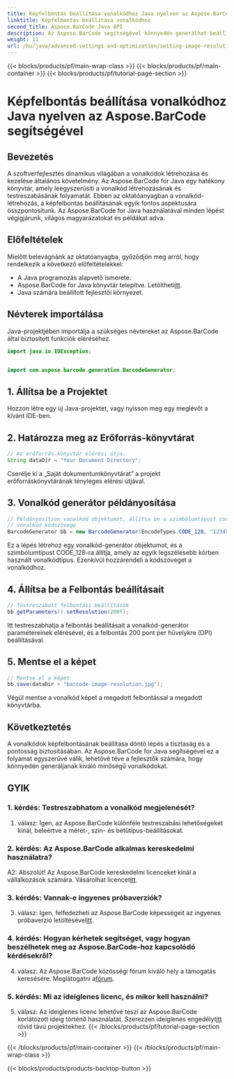 ```yaml
---
title: Képfelbontás beállítása vonalkódhoz Java nyelven az Aspose.BarCode segítségével
linktitle: Képfelbontás beállítása vonalkódhoz
second_title: Aspose.BarCode Java API
description: Az Aspose.BarCode segítségével könnyedén generálhat beállítási képfelbontás vonalkódokat Java nyelven. Testreszabhatja a beállításokat a tisztaság és a pontosság érdekében.
weight: 11
url: /hu/java/advanced-settings-and-optimization/setting-image-resolution-barcode/
---
```


{{< blocks/products/pf/main-wrap-class >}}
{{< blocks/products/pf/main-container >}}
{{< blocks/products/pf/tutorial-page-section >}}

# Képfelbontás beállítása vonalkódhoz Java nyelven az Aspose.BarCode segítségével

## Bevezetés

A szoftverfejlesztés dinamikus világában a vonalkódok létrehozása és kezelése általános követelmény. Az Aspose.BarCode for Java egy hatékony könyvtár, amely leegyszerűsíti a vonalkód létrehozásának és testreszabásának folyamatát. Ebben az oktatóanyagban a vonalkód-létrehozás, a képfelbontás beállításának egyik fontos aspektusára összpontosítunk. Az Aspose.BarCode for Java használatával minden lépést végigjárunk, világos magyarázatokat és példákat adva.

## Előfeltételek

Mielőtt belevágnánk az oktatóanyagba, győződjön meg arról, hogy rendelkezik a következő előfeltételekkel:

- A Java programozás alapvető ismerete.
-  Aspose.BarCode for Java könyvtár telepítve. Letöltheti[itt](https://releases.aspose.com/barcode/java/).
- Java számára beállított fejlesztői környezet.

## Névterek importálása

Java-projektjében importálja a szükséges névtereket az Aspose.BarCode által biztosított funkciók eléréséhez.

```java
import java.io.IOException;


import com.aspose.barcode.generation.BarcodeGenerator;
```

## 1. Állítsa be a Projektet

Hozzon létre egy új Java-projektet, vagy nyisson meg egy meglévőt a kívánt IDE-ben.

## 2. Határozza meg az Erőforrás-könyvtárat

```java
// Az erőforrás-könyvtár elérési útja.
String dataDir = "Your Document Directory";
```

Cserélje ki a „Saját dokumentumkönyvtárat” a projekt erőforráskönyvtárának tényleges elérési útjával.

## 3. Vonalkód generátor példányosítása

```java
// Példányosítson vonalkód objektumot, állítsa be a szimbólumtípust code128-ra, és állítsa be a
// vonalkód kódszövege
BarcodeGenerator bb = new BarcodeGenerator(EncodeTypes.CODE_128, "1234567");
```

Ez a lépés létrehoz egy vonalkód-generátor objektumot, és a szimbólumtípust CODE_128-ra állítja, amely az egyik legszélesebb körben használt vonalkódtípus. Ezenkívül hozzárendeli a kódszöveget a vonalkódhoz.

## 4. Állítsa be a Felbontás beállításait

```java
// Testreszabott felbontási beállítások
bb.getParameters().setResolution(200f);
```

Itt testreszabhatja a felbontás beállításait a vonalkód-generátor paramétereinek elérésével, és a felbontás 200 pont per hüvelykre (DPI) beállításával.

## 5. Mentse el a képet

```java
// Mentse el a képet
bb.save(dataDir + "barcode-image-resolution.jpg");
```

Végül mentse a vonalkód képet a megadott felbontással a megadott könyvtárba.

## Következtetés

A vonalkódok képfelbontásának beállítása döntő lépés a tisztaság és a pontosság biztosításában. Az Aspose.BarCode for Java segítségével ez a folyamat egyszerűvé válik, lehetővé téve a fejlesztők számára, hogy könnyedén generáljanak kiváló minőségű vonalkódokat.

## GYIK

### 1. kérdés: Testreszabhatom a vonalkód megjelenését?

1. válasz: Igen, az Aspose.BarCode különféle testreszabási lehetőségeket kínál, beleértve a méret-, szín- és betűtípus-beállításokat.

### 2. kérdés: Az Aspose.BarCode alkalmas kereskedelmi használatra?

 A2: Abszolút! Az Aspose.BarCode kereskedelmi licenceket kínál a vállalkozások számára. Vásárolhat licencet[itt](https://purchase.aspose.com/buy).

### 3. kérdés: Vannak-e ingyenes próbaverziók?

 3. válasz: Igen, felfedezheti az Aspose.BarCode képességeit az ingyenes próbaverzió letöltésével[itt](https://releases.aspose.com/).

### 4. kérdés: Hogyan kérhetek segítséget, vagy hogyan beszélhetek meg az Aspose.BarCode-hoz kapcsolódó kérdésekről?

 4. válasz: Az Aspose.BarCode közösségi fórum kiváló hely a támogatás keresésére. Meglátogatni a[fórum](https://forum.aspose.com/c/barcode/13).

### 5. kérdés: Mi az ideiglenes licenc, és mikor kell használni?

 5. válasz: Az ideiglenes licenc lehetővé teszi az Aspose.BarCode korlátozott ideig történő használatát. Szerezzen ideiglenes engedélyt[itt](https://purchase.aspose.com/temporary-license/) rövid távú projektekhez.
{{< /blocks/products/pf/tutorial-page-section >}}

{{< /blocks/products/pf/main-container >}}
{{< /blocks/products/pf/main-wrap-class >}}

{{< blocks/products/products-backtop-button >}}
